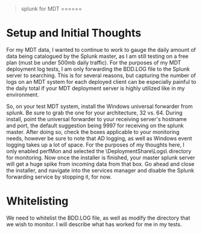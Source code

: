 >splunk for MDT
======

# Setup and Initial Thoughts
For my MDT data, I wanted to continue to work to gauge the daily amount of data being catalogued by the Splunk master, as I am still testing on a free plan (must be under 500mb daily traffic). For the purposes of my MDT deployment log tests, I am only forwarding the BDD.LOG file to the Splunk server to searching. This is for several reasons, but capturing the number of logs on an MDT system for each deployed client can be especially painful to the daily total if your MDT deployment server is highly utilized like in my environment.

So, on your test MDT system, install the Windows universal forwarder from splunk. Be sure to grab the one for your architecture, 32 vs. 64. During install, point the universal forwarder to your receiving server's hostname and port, the default suggestion being 9997 for receiving on the splunk master. After doing so, check the boxes applicable to your monitoring needs, however be sure to note that AD logging, as well as Windows event logging takes up a lot of space. For the purposes of my thoughts here, I only enabled perfMon and selected the \\DeploymentShare\Logs\ directory for monitoring. Now once the installer is finished, your master splunk server will get a huge spike from incoming data from that box. Go ahead and close the installer, and navigate into the services manager and disable the Splunk forwarding service by stopping it, for now.

# Whitelisting
We need to whitelist the BDD.LOG file, as well as modify the directory that we wish to monitor. I will describe what has worked for me in my tests.
